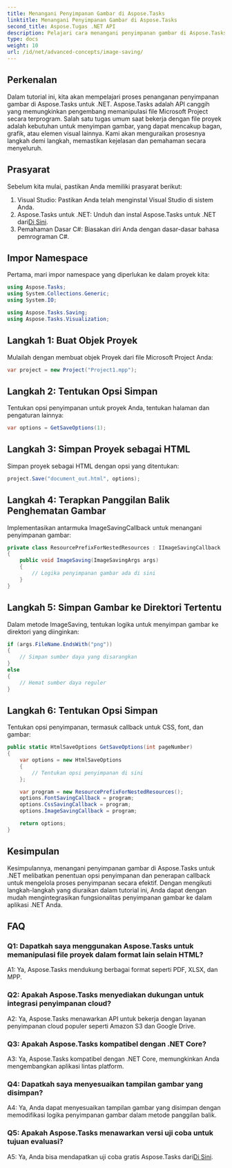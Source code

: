 ```yaml
---
title: Menangani Penyimpanan Gambar di Aspose.Tasks
linktitle: Menangani Penyimpanan Gambar di Aspose.Tasks
second_title: Aspose.Tugas .NET API
description: Pelajari cara menangani penyimpanan gambar di Aspose.Tasks untuk .NET menggunakan panduan langkah demi langkah. Integrasikan fungsionalitas penyimpanan gambar dengan mulus ke dalam aplikasi .NET Anda.
type: docs
weight: 10
url: /id/net/advanced-concepts/image-saving/
---
```

## Perkenalan

Dalam tutorial ini, kita akan mempelajari proses penanganan penyimpanan gambar di Aspose.Tasks untuk .NET. Aspose.Tasks adalah API canggih yang memungkinkan pengembang memanipulasi file Microsoft Project secara terprogram. Salah satu tugas umum saat bekerja dengan file proyek adalah kebutuhan untuk menyimpan gambar, yang dapat mencakup bagan, grafik, atau elemen visual lainnya. Kami akan menguraikan prosesnya langkah demi langkah, memastikan kejelasan dan pemahaman secara menyeluruh.

## Prasyarat

Sebelum kita mulai, pastikan Anda memiliki prasyarat berikut:

1. Visual Studio: Pastikan Anda telah menginstal Visual Studio di sistem Anda.
2.  Aspose.Tasks untuk .NET: Unduh dan instal Aspose.Tasks untuk .NET dari[Di Sini](https://releases.aspose.com/tasks/net/).
3. Pemahaman Dasar C#: Biasakan diri Anda dengan dasar-dasar bahasa pemrograman C#.

## Impor Namespace

Pertama, mari impor namespace yang diperlukan ke dalam proyek kita:

```csharp
using Aspose.Tasks;
using System.Collections.Generic;
using System.IO;

using Aspose.Tasks.Saving;
using Aspose.Tasks.Visualization;
```

## Langkah 1: Buat Objek Proyek

Mulailah dengan membuat objek Proyek dari file Microsoft Project Anda:

```csharp
var project = new Project("Project1.mpp");
```

## Langkah 2: Tentukan Opsi Simpan

Tentukan opsi penyimpanan untuk proyek Anda, tentukan halaman dan pengaturan lainnya:

```csharp
var options = GetSaveOptions(1);
```

## Langkah 3: Simpan Proyek sebagai HTML

Simpan proyek sebagai HTML dengan opsi yang ditentukan:

```csharp
project.Save("document_out.html", options);
```

## Langkah 4: Terapkan Panggilan Balik Penghematan Gambar

Implementasikan antarmuka ImageSavingCallback untuk menangani penyimpanan gambar:

```csharp
private class ResourcePrefixForNestedResources : IImageSavingCallback
{
    public void ImageSaving(ImageSavingArgs args)
    {
        // Logika penyimpanan gambar ada di sini
    }
}
```

## Langkah 5: Simpan Gambar ke Direktori Tertentu

Dalam metode ImageSaving, tentukan logika untuk menyimpan gambar ke direktori yang diinginkan:

```csharp
if (args.FileName.EndsWith("png"))
{
    // Simpan sumber daya yang disarangkan
}
else
{
    // Hemat sumber daya reguler
}
```

## Langkah 6: Tentukan Opsi Simpan

Tentukan opsi penyimpanan, termasuk callback untuk CSS, font, dan gambar:

```csharp
public static HtmlSaveOptions GetSaveOptions(int pageNumber)
{
    var options = new HtmlSaveOptions
    {
        // Tentukan opsi penyimpanan di sini
    };

    var program = new ResourcePrefixForNestedResources();
    options.FontSavingCallback = program;
    options.CssSavingCallback = program;
    options.ImageSavingCallback = program;

    return options;
}
```

## Kesimpulan

Kesimpulannya, menangani penyimpanan gambar di Aspose.Tasks untuk .NET melibatkan penentuan opsi penyimpanan dan penerapan callback untuk mengelola proses penyimpanan secara efektif. Dengan mengikuti langkah-langkah yang diuraikan dalam tutorial ini, Anda dapat dengan mudah mengintegrasikan fungsionalitas penyimpanan gambar ke dalam aplikasi .NET Anda.

## FAQ

### Q1: Dapatkah saya menggunakan Aspose.Tasks untuk memanipulasi file proyek dalam format lain selain HTML?

A1: Ya, Aspose.Tasks mendukung berbagai format seperti PDF, XLSX, dan MPP.

### Q2: Apakah Aspose.Tasks menyediakan dukungan untuk integrasi penyimpanan cloud?

A2: Ya, Aspose.Tasks menawarkan API untuk bekerja dengan layanan penyimpanan cloud populer seperti Amazon S3 dan Google Drive.

### Q3: Apakah Aspose.Tasks kompatibel dengan .NET Core?

A3: Ya, Aspose.Tasks kompatibel dengan .NET Core, memungkinkan Anda mengembangkan aplikasi lintas platform.

### Q4: Dapatkah saya menyesuaikan tampilan gambar yang disimpan?

A4: Ya, Anda dapat menyesuaikan tampilan gambar yang disimpan dengan memodifikasi logika penyimpanan gambar dalam metode panggilan balik.

### Q5: Apakah Aspose.Tasks menawarkan versi uji coba untuk tujuan evaluasi?

 A5: Ya, Anda bisa mendapatkan uji coba gratis Aspose.Tasks dari[Di Sini](https://releases.aspose.com/).
